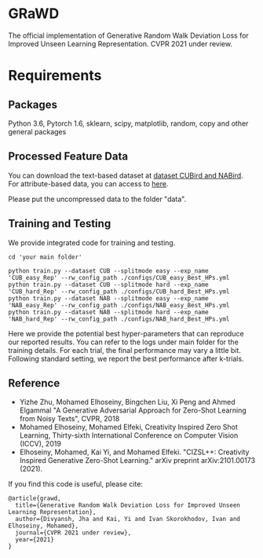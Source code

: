 # GRaWD
The official implementation of Generative Random Walk Deviation Loss for Improved Unseen Learning Representation. CVPR 2021 under review.

# Requirements
## Packages
Python 3.6, Pytorch 1.6, sklearn, scipy, matplotlib, random, copy and other general packages

## Processed Feature Data 
You can download the text-based dataset at [dataset CUBird and NABird](https://www.dropbox.com/s/9qovr86kgogkl6r/CUB_NAB_Data.zip). For attribute-based data, you can access to [here](https://www.mpi-inf.mpg.de/departments/computer-vision-and-machine-learning/research/zero-shot-learning/zero-shot-learning-the-good-the-bad-and-the-ugly). 

Please put the uncompressed data to the folder "data".

## Training and Testing
We provide integrated code for training and testing. 

```
cd 'your main folder'

python train.py --dataset CUB --splitmode easy --exp_name 'CUB_easy_Rep' --rw_config_path ./configs/CUB_easy_Best_HPs.yml
python train.py --dataset CUB --splitmode hard --exp_name 'CUB_hard_Rep' --rw_config_path ./configs/CUB_hard_Best_HPs.yml
python train.py --dataset NAB --splitmode easy --exp_name 'NAB_easy_Rep' --rw_config_path ./configs/NAB_easy_Best_HPs.yml
python train.py --dataset NAB --splitmode hard --exp_name 'NAB_hard_Rep' --rw_config_path ./configs/NAB_hard_Best_HPs.yml
```

Here we provide the potential best hyper-parameters that can reproduce our reported results. You can refer to the logs under main folder for the training details. For each trial, the final performance may vary a little bit. Following standard setting, we report the best performance after k-trials. 

## Reference
- Yizhe Zhu, Mohamed Elhoseiny, Bingchen Liu, Xi Peng and Ahmed Elgammal "A Generative Adversarial Approach for Zero-Shot Learning from Noisy Texts", CVPR, 2018          
- Mohamed Elhoseiny, Mohamed Elfeki, Creativity Inspired Zero Shot Learning, Thirty-sixth International Conference on Computer Vision (ICCV), 2019              
- Elhoseiny, Mohamed, Kai Yi, and Mohamed Elfeki. "CIZSL++: Creativity Inspired Generative Zero-Shot Learning." arXiv preprint arXiv:2101.00173 (2021).  

If you find this code is useful, please cite:

```
@article{grawd,
  title={Generative Random Walk Deviation Loss for Improved Unseen Learning Representation},
  author={Divyansh, Jha and Kai, Yi and Ivan Skorokhodov, Ivan and Elhoseiny, Mohamed},
  journal={CVPR 2021 under review},
  year={2021}
}
